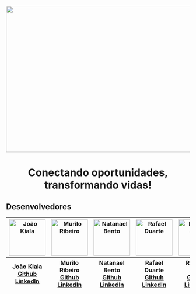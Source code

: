 
<div align=center>
  <img width=800px height=400px src="https://ik.imagekit.io/6kg1q0s1r/C%C3%B3pia_de_Banners.png?updatedAt=1681922292947"  />
</div>

<h1 align="center">Conectando oportunidades, transformando vidas!</h1>

## Desenvolvedores

<div align=center>
    <table>
      <thead>
        <tr>
          <th><img src="https://ik.imagekit.io/ohu04lxwc/Jo%C3%A3o.png?updatedAt=1682437106557" width=100 height=100 alt="João Kiala" ></th>
          <th><img src="https://ik.imagekit.io/ohu04lxwc/Murilo.png?updatedAt=1682436496134" width=100 height=100 alt="Murilo Ribeiro" ></th>
          <th><img src="https://ik.imagekit.io/ohu04lxwc/Natanael.png?updatedAt=1682436969106" width=100 height=100 alt="Natanael Bento" ></th>
          <th><img src="https://ik.imagekit.io/ohu04lxwc/Rafael.png?updatedAt=1682437335311" width=100 height=100 alt="Rafael Duarte" ></th>
          <th><img src="https://ik.imagekit.io/ohu04lxwc/Rebeca.png?updatedAt=1682436742670" width=100 height=100 alt="Rebeca Silva" ></th>
          <th><img src="https://ik.imagekit.io/ohu04lxwc/Rony.png?updatedAt=1682436500390" width=100 height=100 alt="Rony dos Santos" ></th>
          <th><img src="https://ik.imagekit.io/ohu04lxwc/Vitoria.png?updatedAt=1682436746882" width=100 height=100 alt="Vitoria Busch" ></th>
        </tr>
        <tr>
          <th>
            João Kiala<br>
            <a href='https://github.com/Joaopanzo261' target="_blank" rel=noreferrer>Github</a><br>
            <a href='https://www.linkedin.com/in/jo%C3%A3o-kiala-vioka-panzo/' target="_blank" rel=noreferrer>LinkedIn</a>
          </th>
          <th>
            Murilo Ribeiro<br>
            <a href='https://github.com/MuRibeiro' target="_blank" rel=noreferrer>Github</a><br>
            <a href='https://www.linkedin.com/in/murilo-ribeiro-528515156/' target="_blank" rel=noreferrer>LinkedIn</a>
          </th>
          <th>
            Natanael Bento<br>
            <a href='https://github.com/natanael-bento' target="_blank" rel=noreferrer>Github</a><br>
            <a href='https://www.linkedin.com/in/natanael-da-silva-bento-9422b21b2/' target="_blank" rel=noreferrer>LinkedIn</a>
          </th>
          <th>
            Rafael Duarte<br>
            <a href='https://github.com/RafaelAstora' target="_blank" rel=noreferrer>Github</a><br>
            <a href='https://www.linkedin.com/in/rafael-duarte-8b58221ab/' target="_blank" rel=noreferrer>LinkedIn</a>
          </th>
          <th>
            Rebeca Silva<br>
            <a href='https://github.com/rebecasantana' target="_blank" rel=noreferrer>Github</a><br>
            <a href='https://www.linkedin.com/in/rebecasantana/' target="_blank" rel=noreferrer>LinkedIn</a>
          </th>
          <th>
            Rony Teles<br>
            <a href='https://github.com/ronyrst' target="_blank" rel=noreferrer>Github</a><br>
            <a href='https://www.linkedin.com/in/rony-dos-santos-teles-29649a172/' target="_blank" rel=noreferrer>LinkedIn</a>
          </th>
          <th>
            Vitoria Busch<br>
            <a href='https://github.com/vfpark' target="_blank" rel=noreferrer>Github</a><br>
            <a href='https://www.linkedin.com/in/vitoria-f-park-busch-6a015019b/' target="_blank" rel=noreferrer>LinkedIn</a>
          </th>
        </tr>
      </thead>
    </table>
</div>

